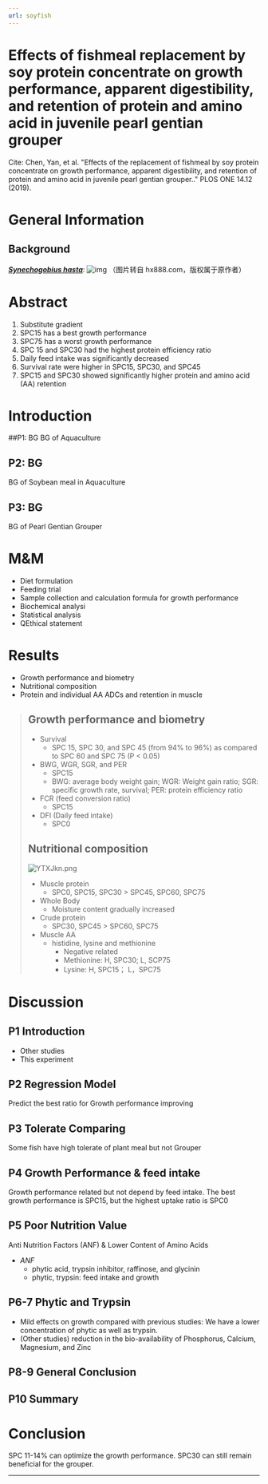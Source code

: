 ```yaml
---
url: soyfish
---
```


# Effects of fishmeal replacement by soy protein concentrate on growth performance, apparent digestibility, and retention of protein and amino acid in juvenile pearl gentian grouper

Cite: Chen, Yan, et al. "Effects of the replacement of fishmeal by soy protein concentrate on growth performance, apparent digestibility, and retention of protein and amino acid in juvenile pearl gentian grouper.." PLOS ONE 14.12 (2019).


# General Information

## Background
[***Synechogobius hasta***](https://baike.baidu.com/item/%E5%BC%82%E8%82%B2%E9%93%B6%E9%B2%AB):
![img](http://www.hx888.com/hengxing/upload/cms/www/201501/13105851ei61.jpg)
（图片转自 hx888.com，版权属于原作者）


# Abstract
1. Substitute gradient
2. SPC15 has a best growth performance
3. SPC75 has a worst growth performance
4. SPC 15 and SPC30 had the highest protein efficiency ratio
5. Daily feed intake was significantly decreased
6. Survival rate were higher in SPC15, SPC30, and SPC45
7. SPC15 and SPC30 showed significantly higher protein and amino acid (AA) retention

# Introduction

##P1: BG
BG of Aquaculture

## P2: BG
BG of Soybean meal in Aquaculture

## P3: BG
BG of Pearl Gentian Grouper


# M&M
- Diet formulation
- Feeding trial
- Sample collection and calculation formula for growth performance
- Biochemical analysi
- Statistical analysis
- QEthical statement

# Results
- Growth performance and biometry
- Nutritional composition
- Protein and individual AA ADCs and retention in muscle

> ## Growth performance and biometry
> - Survival
>   - SPC 15, SPC 30, and SPC 45 (from 94% to 96%) as compared to SPC 60 and SPC 75 (P < 0.05)
> - BWG, WGR, SGR, and PER
>   - SPC15
>   - BWG: average body weight gain; WGR: Weight gain ratio; SGR: specific growth rate, survival; PER: protein efficiency ratio
> - FCR (feed conversion ratio)
>     - SPC15
> - DFI (Daily feed intake)
>     -  SPC0
>
> ## Nutritional composition
> ![YTXJkn.png](https://s1.ax1x.com/2020/05/20/YTXJkn.png)
> - Muscle protein
>   - SPC0, SPC15, SPC30 > SPC45, SPC60, SPC75
> - Whole Body
>   - Moisture content gradually increased
> - Crude protein
>   - SPC30, SPC45 > SPC60, SPC75
> - Muscle AA
>   - histidine, lysine and methionine
>     - Negative related
>     - Methionine: H, SPC30; L, SCP75
>     - Lysine: H, SPC15； L，SPC75


# Discussion

## P1 Introduction
- Other studies
- This experiment

## P2 Regression Model
Predict the best ratio for Growth performance improving

## P3 Tolerate Comparing
Some fish have high tolerate of plant meal but not Grouper

## P4 Growth Performance & feed intake
Growth performance related but not depend by feed intake.
The best growth performance is SPC15, but the highest uptake ratio is SPC0

## P5 Poor Nutrition Value
Anti Nutrition Factors (ANF) & Lower Content of Amino Acids
- *ANF*
  - phytic acid, trypsin inhibitor, raffinose, and glycinin
  - phytic, trypsin: feed intake and growth

## P6-7 Phytic and Trypsin
- Mild effects on growth compared with previous studies: We have a lower concentration of phytic as well as trypsin.
- (Other studies) reduction in the bio-availability of Phosphorus, Calcium, Magnesium, and Zinc

## P8-9 General Conclusion
## P10 Summary



# Conclusion

SPC 11-14% can optimize the growth performance.
SPC30 can still remain beneficial for the grouper.

---
